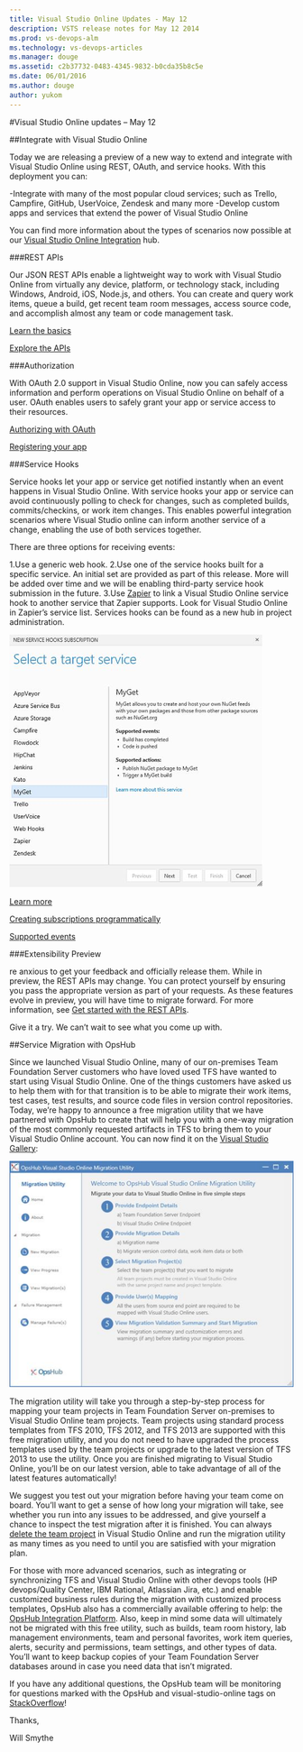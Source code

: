 ```yaml
---
title: Visual Studio Online Updates - May 12
description: VSTS release notes for May 12 2014
ms.prod: vs-devops-alm
ms.technology: vs-devops-articles
ms.manager: douge
ms.assetid: c2b37732-0483-4345-9832-b0cda35b8c5e
ms.date: 06/01/2016
ms.author: douge
author: yukom
---
```


#Visual Studio Online updates – May 12

##Integrate with Visual Studio Online

Today we are releasing a preview of a new way to extend and integrate with Visual Studio Online using REST, OAuth, and service hooks. With this deployment you can:

-Integrate with many of the most popular cloud services; such as Trello, Campfire, GitHub, UserVoice, Zendesk and many more
-Develop custom apps and services that extend the power of Visual Studio Online

You can find more information about the types of scenarios now possible at our [Visual Studio Online Integration](https://www.visualstudio.com/integrate/explore/explore-vso-vsi) hub.

###REST APIs

Our JSON REST APIs enable a lightweight way to work with Visual Studio Online from virtually any device, platform, or technology stack, including Windows, Android, iOS, Node.js, and others. You can create and query work items, queue a build, get recent team room messages, access source code, and accomplish almost any team or code management task.

[Learn the basics](https://www.visualstudio.com/integrate/get-started/get-started-rest-basics-vsi)

[Explore the APIs](https://www.visualstudio.com/integrate/reference/reference-vso-overview-vsi)

###Authorization

With OAuth 2.0 support in Visual Studio Online, now you can safely access information and perform operations on Visual Studio Online on behalf of a user. OAuth enables users to safely grant your app or service access to their resources.

[Authorizing with OAuth](https://www.visualstudio.com/integrate/get-started/get-started-auth-oauth2-vsi)

[Registering your app](https://app.vssps.visualstudio.com/app/register?_ga=1.9631093.1191187031.1470846728)

###Service Hooks

Service hooks let your app or service get notified instantly when an event happens in Visual Studio Online. With service hooks your app or service can avoid continuously polling to check for changes, such as completed builds, commits/checkins, or work item changes. This enables powerful integration scenarios where Visual Studio online can inform another service of a change, enabling the use of both services together.

There are three options for receiving events:

1.Use a generic web hook.
2.Use one of the service hooks built for a specific service. An initial set are provided as part of this release. More will be added over time and we will be enabling third-party service hook submission in the future.
3.Use [Zapier](http://www.zapier.com/) to link a Visual Studio Online service hook to another service that Zapier supports. Look for Visual Studio Online in Zapier’s service list.
Services hooks can be found as a new hub in project administration.

![Selecting a target service](_img/5_12_01.png)

[Learn more](https://www.visualstudio.com/get-started/integrate/integrating-with-service-hooks-vs)

[Creating subscriptions programmatically](https://www.visualstudio.com/integrate/reference/reference-vso-hooks-subscriptions-vsi)

[Supported events](https://www.visualstudio.com/integrate/get-started/get-started-service-hooks-events-vsi)

###Extensibility Preview

re anxious to get your feedback and officially release them. While in preview, the REST APIs may change. You can protect yourself by ensuring you pass the appropriate version as part of your requests. As these features evolve in preview, you will have time to migrate forward. For more information, see [Get started with the REST APIs](https://msdn.microsoft.com/library/bb165336.aspx).

Give it a try. We can’t wait to see what you come up with.

##Service Migration with OpsHub

Since we launched Visual Studio Online, many of our on-premises Team Foundation Server customers who have loved used TFS have wanted to start using Visual Studio Online. One of the things customers have asked us to help them with for that transition is to be able to migrate their work items, test cases, test results, and source code files in version control repositories. Today, we’re happy to announce a free migration utility that we have partnered with OpsHub to create that will help you with a one-way migration of the most commonly requested artifacts in TFS to bring them to your Visual Studio Online account. You can now find it on the [Visual Studio Gallery](http://aka.ms/OpsHubVSOMigrationUtility):

![Service Migration Utility](_img/5_12_02.png)

The migration utility will take you through a step-by-step process for mapping your team projects in Team Foundation Server on-premises to Visual Studio Online team projects. Team projects using standard process templates from TFS 2010, TFS 2012, and TFS 2013 are supported with this free migration utility, and you do not need to have upgraded the process templates used by the team projects or upgrade to the latest version of TFS 2013 to use the utility. Once you are finished migrating to Visual Studio Online, you’ll be on our latest version, able to take advantage of all of the latest features automatically!

We suggest you test out your migration before having your team come on board. You’ll want to get a sense of how long your migration will take, see whether you run into any issues to be addressed, and give yourself a chance to inspect the test migration after it is finished. You can always [delete the team project](http://blogs.msdn.com/b/buckh/archive/2013/09/13/how-to-delete-a-team-project-from-team-foundation-service.aspx) in Visual Studio Online and run the migration utility as many times as you need to until you are satisfied with your migration plan.

For those with more advanced scenarios, such as integrating or synchronizing TFS and Visual Studio Online with other devops tools (HP devops/Quality Center, IBM Rational, Atlassian Jira, etc.) and enable customized business rules during the migration with customized process templates, OpsHub also has a commercially available offering to help: the [OpsHub Integration Platform](http://aka.ms/OpsHub). Also, keep in mind some data will ultimately not be migrated with this free utility, such as builds, team room history, lab management environments, team and personal favorites, work item queries, alerts, security and permissions, team settings, and other types of data. You’ll want to keep backup copies of your Team Foundation Server databases around in case you need data that isn’t migrated.

If you have any additional questions, the OpsHub team will be monitoring for questions marked with the OpsHub and visual-studio-online tags on [StackOverflow](http://stackoverflow.com/questions/tagged/visual-studio-online)!

Thanks,

Will Smythe











